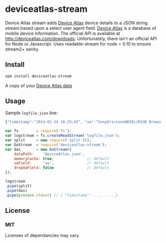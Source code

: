 # deviceatlas-stream

Device Atlas stream adds [Device Atlas](http://deviceatlas.com) device details to a JSON string stream based upon a select user agent field.
[Device Atlas](http://deviceatlas.com) is a database of mobile device information. The official API is available at http://deviceatlas.com/downloads. Unfortunately, there isn't an official API for Node or Javascript. Uses readable-stream for node < 0.10 to ensure stream2+ sanity.


## Install

```bash
npm install deviceatlas-stream
```

A copy of your [Device Atlas data](https://deviceatlas.com/resources/getting-the-data)

## Usage

Sample ```logfile.json``` line:

```js
{"timestamp":"2014-02-24 10:29:42", "ua":"SonyEricssonW850i/R1GB Browser/NetFront/3.3 Profile/MIDP-2.0 Configuration/CLDC-1.1"}
```

```js
var fs        = require('fs');
var logstream = fs.createReadStream('logfile.json');
var split     = new require('split')();
var DaStream  = require('deviceatlas-stream');
var das       = new DaStream({
	dataPath:    'DeviceAtlas.json',
	memoryCache: true,               // default
	uaField:     'ua',               // default
	dropUaField: false               // default
});

logstream
.pipe(split)
.pipe(das)
.pipe(process.stdout) // { "timestamp": ..., , ...}
```

## License 

### MIT

Licenses of dependancies may vary.
